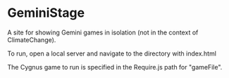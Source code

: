# GeminiStage
A site for showing Gemini games in isolation (not in the context of ClimateChange). 

To run, open a local server and navigate to the directory with index.html

The Cygnus game to run is specified in the Require.js path for "gameFile". 
